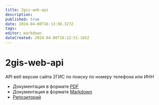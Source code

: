 ```yaml
---
title: 2gis-web-api
description: 
published: true
date: 2024-04-08T16:13:50.327Z
tags: 
editor: markdown
dateCreated: 2024-04-08T16:12:51.165Z
---
```


# 2gis-web-api

API веб версии сайта 2ГИС по поиску по номеру телефона или ИНН

- Документация в формате [PDF](http://wikijs.wikijs.svc.cluster.local/ru/sources/2gis-web-api/auto/doc.pdf)
- Документация в формате [Markdown](http://wikijs.wikijs.svc.cluster.local/ru/sources/2gis-web-api/auto/modules)
- [Репозиторий](http://gitea-http.gitea.svc.cluster.local/2gis/2gis-web-api)